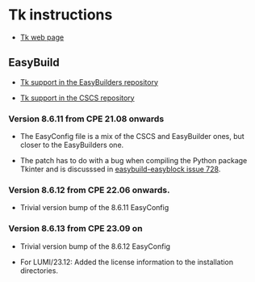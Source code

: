 # Tk instructions

  * [Tk web page](https://tcl.tk/)

## EasyBuild

  * [Tk support in the EasyBuilders repository](https://github.com/easybuilders/easybuild-easyconfigs/tree/develop/easybuild/easyconfigs/t/Tk)

  * [Tk support in the CSCS repository](https://github.com/eth-cscs/production/tree/master/easybuild/easyconfigs/t/Tk)


### Version 8.6.11 from CPE 21.08 onwards

  * The EasyConfig file is a mix of the CSCS and EasyBuilder ones, but closer
    to the EasyBuilders one.

  * The patch has to do with a bug when compiling the Python package Tkinter
    and is discusssed in [easybuild-easyblock issue 728](https://github.com/easybuilders/easybuild-easyblocks/issues/728).


### Version 8.6.12 from CPE 22.06 onwards.

  * Trivial version bump of the 8.6.11 EasyConfig


### Version 8.6.13 from CPE 23.09 on

  * Trivial version bump of the 8.6.12 EasyConfig

  * For LUMI/23.12: Added the license information to the installation directories.
